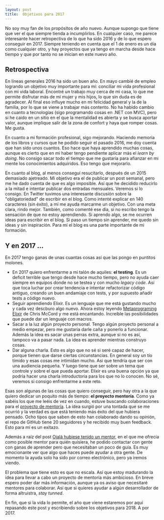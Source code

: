 ```yaml
---
layout: post
title:  Objetivos para 2017
---
```


No soy muy fan de los propósitos de año nuevo. Aunque supongo que tiene que ver el que siempre tienda a incumplirlos. En cualquier caso, me parece interesante hacer retropectiva de lo que ha sido 2016 y de lo que espero conseguir en 2017. Siempre teniendo en cuenta que el 1 de enero es un día como cualquier otro, y hay proyectos que ya tengo en marcha desde hace tiempo y que por tanto no se inician en este nuevo año.

## Retrospectiva

En líneas generales 2016 ha sido un buen año. En mayo cambié de empleo logrando un objetivo muy importante para mí: conciliar mi vida profesional con mi vida laboral. Encontré un trabajo muy cerca de mi casa, lo que me permite disfrutar más de mi mujer y mis hijos, lo que sin duda es de agradecer. Al final eso influye mucho en mi felicidad general y la de la familia, por lo que se viene a trabajar más contento. No ha habido cambio en cuanto a tecnologías (sigo programando cosas en .NET con MVC), pero si he caido en un sitio en el que la mentalidad es abierta y se busca aportar valor, aunque implique salir de la zona de confort y haya que romper cosas. Me gusta.

En cuanto a mi formación profesional, sigo mejorando. Haciendo memoria de los libros y cursos que he podido seguir el pasado 2016, me doy cuenta que han sido unos cuantos. Eso hace que haya aprendido muchas cosas, aunque es cierto que en mi haber tengo pendiente aplicar más el *learn by doing*. No consigo sacar todo el tiempo que me gustaría para afianzar en mi mente los conocimientos adquiridos. Eso tengo que mejorarlo.

En cuanto al blog, al menos conseguí resucitarlo, después de un 2015 demasiado ajetreado. Mi objetivo era el de publicar un post semanal, pero me he dado cuenta de que es algo imposible. Así que he decidido reducirlo a la mitad e intentar publicar dos entradas mensuales. Veremos si lo consigo. En Twitter tuvimos una interesante discusión sobre la "obligatoriedad" de escribir en el blog. Como intenté explicar en 140 caracteres (sin éxito), a mí me ayuda marcarme un objetivo. Con una meta clara, rindo mejor. También, como comenté ese día, si no escribo tengo la sensación de que no estoy aprendiendo. Si aprendo algo, se me ocurren ideas para escribir en el blog. Si paso un tiempo sin aprender, me quedo sin ideas y sin inspiración. Para mí el blog es una parte importante de mi formación.

## Y en 2017 ...

En 2017 tengo ganas de unas cuantas cosas así que las pongo en puntitos molones.

- En 2017 quiero enfrentarme a mi talón de aquiles: **el testing**. Es un deficit terrible que tengo desde hace mucho tiempo, pero no ayuda caer siempre en equipos donde no se testea y con mucho *legacy code*. Así que toca luchar por crear tendencia e intentar refactorizar código antiguo, creando un buen andamiaje con tests, y por supuesto añadir tests a código nuevo. 
- Seguir aprendiendo Elixir. Es un lenguaje que me está gustando mucho y cada vez descburo algo nuevo. Ahora estoy leyendo [Metaprograming Elixir]() de Chris McCord y me está encantando. Increíble las posibilidades que puede dar un lenguaje con macros.
- Sacar a la luz algún proyecto personal. Tengo algún proyecto personal a medio empezar, pero me gustaría darle caña y ponerlo a funcionar. Además la idea es sacar unas perras extra, aunque si no es así, tampoco va a pasar nada. La idea es aprender mientras construyo cosas.
- Dar alguna charla. Esto es algo que no sé si seré capaz de hacer, porque tienen que darse ciertas circunstancias. En general soy un tío tímido y esas cosas me intimidan mucho. Asi que tendría que ser con una audiencia pequeña. Y luego tiene que ser sobre un tema que controle y sobre el que pueda aportar. Elixir es una buena opción ya que podría hacer una charla introductoria para los que no lo conocen. No sé, veremos si consigo enfrentarme a este reto.

Esas son algunas de las cosas que quiero conseguir, pero hay otra a la que quiero dedicar un poquito más de tiempo: **el proyecto mentoría**. Como ya sabéis los que me leéis de vez en cuando, estuve buscando colaboraciones para el [proyecto de mentoría](https://github.com/rubenfa/mentoria/). La idea surgió por una tontada que se me ocurrió y la verdad es que está teniendo más éxito del que hubiera pensado. Ocho tipos que saben de esto han colaborado dando su opinión, el repo de GitHub tiene 20 seguidores y he recibido muy buen feedback. Esto para mí es un exitazo. 

Además a raíz del post [Ojalá hubiese tenido un mentor](http://charlascylon.com/2016-12-14-ojala-hubiese-tenido-un-mentor), en el que me ofrecía como posible mentor para quién quisiera, he podido contactar con gente con ganas de aprender pero que necesitaban un poco de guía. Es muy emocionante ver que algo que haces puede ayudar a otra gente. De momento la ayuda solo ha sido por correo electrónico, pero ya iremos viendo.

El problema que tiene esto es que no escala. Así que estoy madurando la idea para llevar a cabo un proyecto de mentoría más ambicioso. En breve espero poder dar más información, aunque ya os aviso que necesitaré mentores para colaborar. Así que si quieres ayudar a algún desarrollador de forma altruistra, *stay tunned*.

En fin, que si la vida lo permite, el año que viene estaremos por aquí repasando este post y escribiendo sobre los objetivos para 2018. A por 2017.



